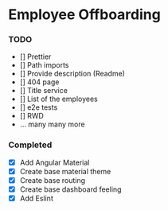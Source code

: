 # Employee Offboarding

### TODO

- [] Prettier
- [] Path imports
- [] Provide description (Readme)
- [] 404 page
- [] Title service
- [] List of the employees
- [] e2e tests
- [] RWD
- ... many many more


### Completed
- [x] Add Angular Material
- [x] Create base material theme
- [x] Create base routing
- [x] Create base dashboard feeling
- [x] Add Eslint